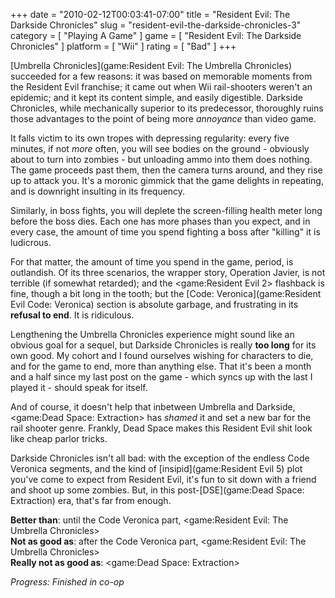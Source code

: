 +++
date = "2010-02-12T00:03:41-07:00"
title = "Resident Evil: The Darkside Chronicles"
slug = "resident-evil-the-darkside-chronicles-3"
category = [ "Playing A Game" ]
game = [ "Resident Evil: The Darkside Chronicles" ]
platform = [ "Wii" ]
rating = [ "Bad" ]
+++

[Umbrella Chronicles](game:Resident Evil: The Umbrella Chronicles) succeeded for a few reasons: it was based on memorable moments from the Resident Evil franchise; it came out when Wii rail-shooters weren't an epidemic; and it kept its content simple, and easily digestible.  Darkside Chronicles, while mechanically superior to its predecessor, thoroughly ruins those advantages to the point of being more <i>annoyance</i> than video game.

It falls victim to its own tropes with depressing regularity: every five minutes, if not <i>more</i> often, you will see bodies on the ground - obviously about to turn into zombies - but unloading ammo into them does nothing.  The game proceeds past them, then the camera turns around, and they rise up to attack you.  It's a moronic gimmick that the game delights in repeating, and is downright insulting in its frequency.

Similarly, in boss fights, you will deplete the screen-filling health meter long before the boss dies.  Each one has more phases than you expect, and in every case, the amount of time you spend fighting a boss after "killing" it is ludicrous.

For that matter, the amount of time you spend in the game, period, is outlandish.  Of its three scenarios, the wrapper story, Operation Javier, is not terrible (if somewhat retarded); and the <game:Resident Evil 2> flashback is fine, though a bit long in the tooth; but the [Code: Veronica](game:Resident Evil Code: Veronica) section is absolute garbage, and frustrating in its <b>refusal to end</b>.  It is ridiculous.

Lengthening the Umbrella Chronicles experience might sound like an obvious goal for a sequel, but Darkside Chronicles is really <b>too long</b> for its own good.  My cohort and I found ourselves wishing for characters to die, and for the game to end, more than anything else.  That it's been a month and a half since my last post on the game - which syncs up with the last I played it - should speak for itself.

And of course, it doesn't help that inbetween Umbrella and Darkside, <game:Dead Space: Extraction> has <i>shamed</i> it and set a new bar for the rail shooter genre.  Frankly, Dead Space makes this Resident Evil shit look like cheap parlor tricks.

Darkside Chronicles isn't all bad: with the exception of the endless Code Veronica segments, and the kind of [insipid](game:Resident Evil 5) plot you've come to expect from Resident Evil, it's fun to sit down with a friend and shoot up some zombies.  But, in this post-[DSE](game:Dead Space: Extraction) era, that's far from enough.

<b>Better than</b>: until the Code Veronica part, <game:Resident Evil: The Umbrella Chronicles>  
<b>Not as good as</b>: after the Code Veronica part, <game:Resident Evil: The Umbrella Chronicles>  
<b>Really not as good as</b>: <game:Dead Space: Extraction>

<i>Progress: Finished in co-op</i>